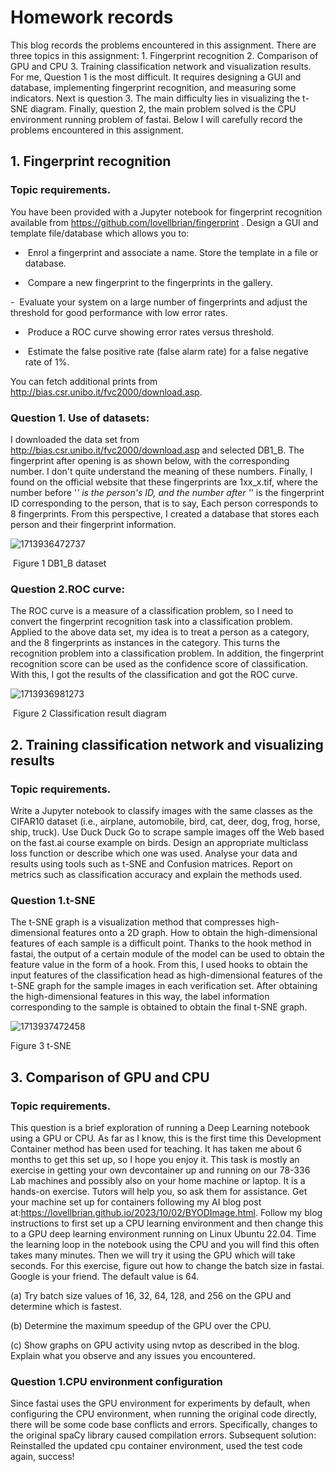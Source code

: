 # **Homework records**

This blog records the problems encountered in this assignment. There are three topics in this assignment: 1. Fingerprint recognition 2. Comparison of GPU and CPU 3. Training classification network and visualization results. For me, Question 1 is the most difficult. It requires designing a GUI and database, implementing fingerprint recognition, and measuring some indicators. Next is question 3. The main difficulty lies in visualizing the t-SNE diagram. Finally, question 2, the main problem solved is the CPU environment running problem of fastai. Below I will carefully record the problems encountered in this assignment.

## 1. Fingerprint recognition 

### Topic requirements.

You have been provided with a Jupyter notebook for fingerprint recognition available from https://github.com/lovellbrian/fingerprint . Design a GUI and template file/database which allows you to:

- ​  Enrol a fingerprint and associate a name. Store the template in a file or database.  
  
- ​  Compare a new fingerprint to the fingerprints in the gallery.    
  
​- ​  Evaluate your system on a large number of fingerprints and adjust the threshold for good performance with low error rates.  
  
- ​  Produce a ROC curve showing error rates versus threshold.  
  
- ​  Estimate the false positive rate (false alarm rate) for a false negative rate of 1%.  

You can fetch additional prints from http://bias.csr.unibo.it/fvc2000/download.asp.  

### Question 1. Use of datasets:

I downloaded the data set from http://bias.csr.unibo.it/fvc2000/download.asp and selected DB1_B. The fingerprint after opening is as shown below, with the corresponding number. I don't quite understand the meaning of these numbers. Finally, I found on the official website that these fingerprints are 1xx_x.tif, where the number before '_' is the person's ID, and the number after '_' is the fingerprint ID corresponding to the person, that is to say, Each person corresponds to 8 fingerprints. From this perspective, I created a database that stores each person and their fingerprint information.

![1713936472737](C:\Users\Luffy\AppData\Roaming\Typora\typora-user-images\1713936472737.png)

​													Figure 1 DB1_B dataset

### Question 2.ROC curve:

The ROC curve is a measure of a classification problem, so I need to convert the fingerprint recognition task into a classification problem. Applied to the above data set, my idea is to treat a person as a category, and the 8 fingerprints as instances in the category. This turns the recognition problem into a classification problem. In addition, the fingerprint recognition score can be used as the confidence score of classification. With this, I got the results of the classification and got the ROC curve.

![1713936981273](C:\Users\Luffy\AppData\Roaming\Typora\typora-user-images\1713936981273.png)

​															Figure 2 Classification result diagram

## 2. Training classification network and visualizing results

### Topic requirements.

Write a Jupyter notebook to classify images with the same classes as the CIFAR10 dataset (i.e., airplane, automobile, bird, cat, deer, dog, frog, horse, ship, truck). Use Duck Duck Go to scrape sample images off the Web based on the fast.ai course example on birds. Design an appropriate multiclass loss function or describe which one was used. Analyse your data and results using tools such as t-SNE and Confusion matrices. Report on metrics such as classification accuracy and explain the methods used.

### Question 1.t-SNE

The t-SNE graph is a visualization method that compresses high-dimensional features onto a 2D graph. How to obtain the high-dimensional features of each sample is a difficult point. Thanks to the hook method in fastai, the output of a certain module of the model can be used to obtain the feature value in the form of a hook. From this, I used hooks to obtain the input features of the classification head as high-dimensional features of the t-SNE graph for the sample images in each verification set. After obtaining the high-dimensional features in this way, the label information corresponding to the sample is obtained to obtain the final t-SNE graph.



![1713937472458](C:\Users\Luffy\AppData\Roaming\Typora\typora-user-images\1713937472458.png)

Figure 3 t-SNE

## 3. Comparison of GPU and CPU

### Topic requirements.

This question is a brief exploration of running a Deep Learning notebook using a GPU or CPU. As far as I know, this is the first time this Development Container method has been used for teaching. It has taken me about 6 months to get this set up, so I hope you enjoy it. This task is mostly an exercise in getting your own devcontainer up and running on our 78-336 Lab machines and possibly also on your home machine or laptop. It is a hands-on exercise. Tutors will help you, so ask them for assistance. Get your machine set up for containers following my AI blog post at:https://lovellbrian.github.io/2023/10/02/BYODImage.html. Follow my blog instructions to first set up a CPU learning environment and then change this to a GPU deep learning environment running on Linux Ubuntu 22.04. Time the learning loop in the notebook using the CPU and you will find this often takes many minutes. Then we will try it using the GPU which will take seconds. For this exercise, figure out how to change the batch size in fastai. Google is your friend. The default value is 64.

(a) Try batch size values of 16, 32, 64, 128, and 256 on the GPU and determine which is fastest.

(b) Determine the maximum speedup of the GPU over the CPU.

(c) Show graphs on GPU activity using nvtop as described in the blog. Explain what you observe and any issues you encountered.

### Question 1.CPU environment configuration

Since fastai uses the GPU environment for experiments by default, when configuring the CPU environment, when running the original code directly, there will be some code base conflicts and errors. Specifically, changes to the original spaCy library caused compilation errors. Subsequent solution: Reinstalled the updated cpu container environment, used the test code again, success!
